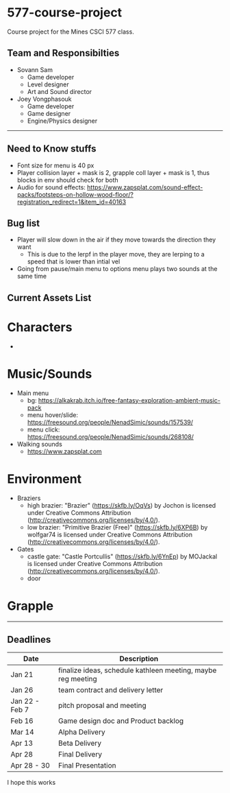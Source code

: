 # 577-course-project
Course project for the Mines CSCI 577 class.

## Team and Responsibilties
- Sovann Sam
  - Game developer
  - Level designer
  - Art and Sound director
- Joey Vongphasouk
  - Game developer
  - Game designer
  - Engine/Physics designer

---

## Need to Know stuffs
- Font size for menu is 40 px
- Player collision layer + mask is 2, grapple coll layer + mask is 1, thus blocks in env should check for both
- Audio for sound effects: https://www.zapsplat.com/sound-effect-packs/footsteps-on-hollow-wood-floor/?registration_redirect=1&item_id=40163

## Bug list
- Player will slow down in the air if they move towards the direction they want
	- This is due to the lerpf in the player move, they are lerping to a speed that is lower than intial vel
- Going from pause/main menu to options menu plays two sounds at the same time

## Current Assets List
# Characters
- 


# Music/Sounds
- Main menu
	- bg: https://alkakrab.itch.io/free-fantasy-exploration-ambient-music-pack
	- menu hover/slide: https://freesound.org/people/NenadSimic/sounds/157539/
	- menu click: https://freesound.org/people/NenadSimic/sounds/268108/
- Walking sounds
	- https://www.zapsplat.com

# Environment
- Braziers
	- high brazier: "Brazier" (https://skfb.ly/OqVs) by Jochon is licensed under Creative Commons Attribution (http://creativecommons.org/licenses/by/4.0/).
	- low brazier: "Primitive Brazier (Free)" (https://skfb.ly/6XP6B) by wolfgar74 is licensed under Creative Commons Attribution (http://creativecommons.org/licenses/by/4.0/).
- Gates
	- castle gate: "Castle Portcullis" (https://skfb.ly/6YnEp) by MOJackal is licensed under Creative Commons Attribution (http://creativecommons.org/licenses/by/4.0/).
	- door

# Grapple

---
## Deadlines
| Date | Description |
| -------- | ------- |
| Jan 21 | finalize ideas, schedule kathleen meeting, maybe reg meeting |
| Jan 26 | team contract and delivery letter |
| Jan 22 - Feb 7 | pitch proposal and meeting |
| Feb 16 | Game design doc and Product backlog |
| Mar 14 | Alpha Delivery |
| Apr 13 | Beta Delivery |
| Apr 28 | Final Delivery |
| Apr 28 - 30 | Final Presentation |

I hope this works
